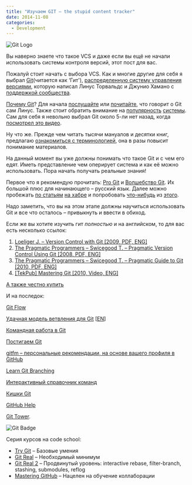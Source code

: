 ```yaml
---
title: "Изучаем GIT – the stupid content tracker"
date: 2014-11-08
categories:
  - Development
---
```


![Git Logo](git-logo.png)

Вы наверно знаете что такое VCS и даже если вы ещё не начали использовать системы контроля версий, этот пост для вас.

Пожалуй стоит начать с выбора VCS. Как и многие другие для себя я выбрал [Git](https://en.wikipedia.org/wiki/Git_%28software%29)(читается как ‘Гит'), [распределенную систему управления версиями](https://ru.wikipedia.org/wiki/%D0%A1%D0%B8%D1%81%D1%82%D0%B5%D0%BC%D0%B0_%D1%83%D0%BF%D1%80%D0%B0%D0%B2%D0%BB%D0%B5%D0%BD%D0%B8%D1%8F_%D0%B2%D0%B5%D1%80%D1%81%D0%B8%D1%8F%D0%BC%D0%B8#.D0.A0.D0.B0.D1.81.D0.BF.D1.80.D0.B5.D0.B4.D0.B5.D0.BB.D1.91.D0.BD.D0.BD.D1.8B.D0.B5_.D1.81.D0.B8.D1.81.D1.82.D0.B5.D0.BC.D1.8B_.D1.83.D0.BF.D1.80.D0.B0.D0.B2.D0.BB.D0.B5.D0.BD.D0.B8.D1.8F_.D0.B2.D0.B5.D1.80.D1.81.D0.B8.D1.8F.D0.BC.D0.B8), которую написал Линус Торвальдс и Джунио Хамано с [поддержкой сообщества](https://github.com/git/git/contributors).

[Почему Git](http://habrahabr.ru/post/104198/)? Для начала [послушайте](https://www.youtube.com/watch?v=4XpnKHJAok8) или [почитайте](http://lib.custis.ru/%D0%9B%D0%B8%D0%BD%D1%83%D1%81_%D0%A2%D0%BE%D1%80%D0%B2%D0%B0%D0%BB%D1%8C%D0%B4%D1%81_%D0%BE_GIT_%D0%BD%D0%B0_Google_Talks), что говорит о Git сам Линус. Также стоит обратить внимание на [популярность](https://github.com/) [системы](http://habrahabr.ru/post/100408/). Сам для себя я невольно выбрал Git около 5-ли нет назад, когда [посмотрел это видео](https://www.youtube.com/watch?v=4XpnKHJAok8).

Ну что же. Прежде чем читать тысячи мануалов и десятки книг, предлагаю [ознакомиться с терминологией](https://ru.wikipedia.org/wiki/%D0%A1%D0%B8%D1%81%D1%82%D0%B5%D0%BC%D0%B0_%D1%83%D0%BF%D1%80%D0%B0%D0%B2%D0%BB%D0%B5%D0%BD%D0%B8%D1%8F_%D0%B2%D0%B5%D1%80%D1%81%D0%B8%D1%8F%D0%BC%D0%B8#.D0.A1.D0.BB.D0.BE.D0.B2.D0.B0.D1.80.D1.8C), она в разы повысит понимание материалов.

На данный момент вы уже должны понимать что такое Git и с чем его едят. Иметь представление чем оперирует система и как её можно использовать. Пора начать получать реальные знания!

Первое что я рекомендую прочитать: [Pro Git](http://progit.org/book/ru/) и [Волшебство Git](http://habrahabr.ru/post/80909/). Их большой плюс для начинающего – русский язык. Далее можно пробежать [по статьям](http://habrahabr.ru/post/60030/) [на хабре](http://habrahabr.ru/post/60347/) и попробовать [что-нибудь](http://githowto.com/ "Git How To") из [этого](http://gitimmersion.com/ "The fundamentals of Git").

Надо заметить, что вы на этом этапе должны научиться использовать Git и все что осталось – привыкнуть и ввести в обиход.

Если же вы хотите изучить гит _полностью_ и на английском, то для вас есть несколько ссылок:

1.  [Loeliger J. – Version Control with Git [2009, PDF, ENG]](http://rutracker.org/forum/viewtopic.php?t=2808582)
2.  [The Pragmatic Programmers – Swicegood T. – Pragmatic Version Control Using Git [2008, PDF, ENG]](http://rutracker.org/forum/viewtopic.php?t=2808843)
3.  [The Pragmatic Programmers – Swicegood T. – Pragmatic Guide to Git [2010, PDF, ENG]](http://rutracker.org/forum/viewtopic.php?t=3239579)
4.  [[TekPub] Mastering Git [2010, Video, ENG]](http://rutracker.org/forum/viewtopic.php?t=3520513)

[А также честно купить](http://www.amazon.com/exec/obidos/external-search/?field-keywords=git "Amazon")

И на последок:

[Git Flow](http://scottchacon.com/2011/08/31/github-flow.html)

[Удачная модель ветвления для Git](http://habrahabr.ru/post/106912/) [[EN](http://nvie.com/posts/a-successful-git-branching-model/)]

[Командная работа в Git](http://habrahabr.ru/post/75990/)

[Постигаем Git](http://habrahabr.ru/post/141160/ "Постигаем гит")

[gitfm – персональные рекомендации, на основе вашего профиля в GitHub](http://gitfm.com/ "gitfm")

[Learn Git Branching](http://pcottle.github.com/learnGitBranching/)

[Интерактивный справочник команд](http://www.ndpsoftware.com/git-cheatsheet.html)

[Кишки Git](http://ftp.newartisans.com/pub/git.from.bottom.up.pdf)

[GitHub Help](https://help.github.com/)

[Git Tower](http://www.git-tower.com/learn/).

![Git Badge](git-master-ibragimov-ruslan.png)

Серия курсов на code school:

* [Try Git](https://try.github.io) – Базовые умения
* [Git Real](https://www.codeschool.com/courses/git-real/) – Необходимый минимум
* [Git Real 2](https://www.codeschool.com/courses/git-real-2/) – Продвинутый уровень: interactive rebase, filter-branch, stashing, submodules, reflog
* [Mastering GitHub](https://www.codeschool.com/courses/mastering-github/) – Нацелен на обучение коллаборации
